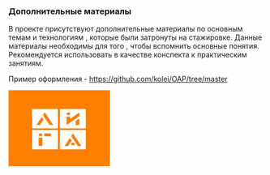### Дополнительные материалы

В проекте присутствуют дополнительные материалы по основным
темам и технологиям , которые были затронуты на стажировке.
Данные материалы необходимы для того , чтобы вспомнить основные 
понятия. Рекомендуется использовать в качестве конспекта к 
практическим занятиям.

Пример оформления - https://github.com/kolei/OAP/tree/master

<img src='../images/liga_new_logo_or.jfif' alt='liga_orange' width='200' height='150'>